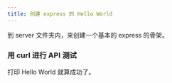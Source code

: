 ```yaml
---
title: 创建 express 的 Hello World
---
```


到 server 文件夹内，来创建一个基本的 express 的骨架。


### 用 curl 进行 API 测试

打印 Hello World 就算成功了。
